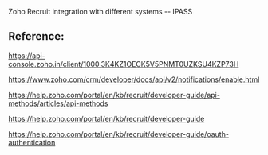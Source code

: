 Zoho Recruit integration with different systems -- IPASS

Reference:
----------

https://api-console.zoho.in/client/1000.3K4KZ1OECK5V5PNMT0UZKSU4KZP73H

https://www.zoho.com/crm/developer/docs/api/v2/notifications/enable.html

https://help.zoho.com/portal/en/kb/recruit/developer-guide/api-methods/articles/api-methods

https://help.zoho.com/portal/en/kb/recruit/developer-guide

https://help.zoho.com/portal/en/kb/recruit/developer-guide/oauth-authentication
